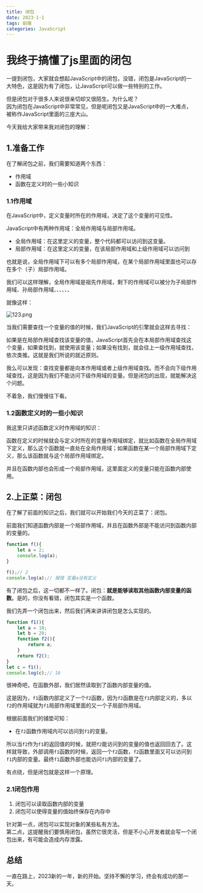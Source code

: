 ```yaml
---
title: 闭包
date: 2023-1-1
tags: 前端
categories: JavaScript
---
```

# 我终于搞懂了js里面的闭包

一提到闭包，大家就会想起JavaScript中的闭包，没错，闭包是JavaScript的一大特色，这是因为有了闭包，让JavaScript可以做一些特别的工作。

但是闭包对于很多人来说很亲切却又很陌生。为什么呢？  
因为闭包在JavaScript中非常常见，但是呢闭包又是JavaScript中的一大难点，被称作JavaScript里面的三座大山。

今天我给大家带来我对闭包的理解：

## 1.准备工作

在了解闭包之前，我们需要知道两个东西：

- 作用域
- 函数在定义时的一些小知识

### 1.1作用域

在JavaScript中，定义变量时所在的作用域，决定了这个变量的可见性。

JavaScript中有两种作用域：全局作用域与局部作用域。

- 全局作用域：在这里定义的变量，整个代码都可以访问到这变量。
- 局部作用域：在这里定义的变量，在该局部作用域和上级作用域可以访问到

也就是说，全局作用域下可以有多个局部作用域，在某个局部作用域里面也可以存在多个（子）局部作用域。

我们可以这样理解，全局作用域是祖先作用域，剩下的作用域可以被分为子局部作用域、孙局部作用域、、、、、、

就像这样：

![123.png](https://p9-juejin.byteimg.com/tos-cn-i-k3u1fbpfcp/899e1cebae844ee1a7c99a6ebacc86a2~tplv-k3u1fbpfcp-watermark.image?)

当我们需要查找一个变量的值的时候，我们JavaScript的引擎就会这样去寻找：

如果是在局部作用域查找该变量的值，JavaScript首先会在本局部作用域查找这个变量，如果查找到，就使用该变量；如果没有找到，就会往上一级作用域查找，依次类推。这就是我们所说的就近原则。

我么可以发现：查找变量都是向本作用域或者上级作用域查找。而不会向下级作用域查找，这是因为我们不能访问下级作用域的变量。但是闭包的出现，就能解决这个问题。

不着急，我们慢慢往下看。

### 1.2函数定义时的一些小知识

我这里只讲述函数定义时作用域的知识：

函数在定义的时候就会与定义时所在的变量作用域绑定，就比如函数在全局作用域下定义，那么这个函数就一直处在全局作用域；如果函数在某一个局部作用域下定义，那么该函数就与这个局部作用域绑定。

并且在函数内部也会形成一个局部作用域，这里面定义的变量只能在函数内部使用。

## 2.上正菜：闭包

在了解了前面的知识之后，我们就可以开始我们今天的正菜了：闭包。

前面我们知道函数内部是一个局部作用域，并且在函数外部是不能访问到函数内部的变量的。

```js
function f(){
	let a = 2;
	console.log(a);
}

f();// 2
console.log(a);// 报错 变量a没有定义
```

有了闭包之后，这一切都不一样了。闭包：**就是能够读取其他函数内部变量的函数**。是的，你没有看错，闭包其实是一个函数。

我们先弄一个闭包出来，然后我们再来讲讲闭包是怎么实现的。

```js
function f1(){
	let a = 10;
	let b = 20;
	function f2(){
		return a;
	}
	return f2();
}
let c = f1();
console.log(c);// 10
```

很神奇吧，在函数外部，我们居然读取到了函数内部变量的值。

这是因为，`f1`函数内部定义了一个`f2`函数，因为`f2`函数是在`f1`内部定义的，多以`f2`的作用域就为`f1`局部作用域里面的又一个子局部作用域。

根据前面我们的铺垫可知：

- 在`f2`函数作用域内可以访问到`f1`的变量。

所以当`f2`作为`f1`的返回值的时候，就把`f2`能访问到的变量的值也返回回去了。这样就导致，外部调用`f1`函数的时候，返回一个`f2`函数，`f2`函数里面又可以访问到`f1`内部的变量。最终`f1`函数外部也能访问`f1`内部的变量了。

有点绕，但是闭包就是这样一个原理。

### 2.1闭包作用

1. 闭包可以读取函数内部的变量
2. 闭包可以使得变量的值始终保存在内存中

针对第一点，闭包可以实现对象的某些私有方法。  
第二点，这提醒我们要慎用闭包，虽然它很灵活，但是不小心开发者就会写一个闭包出来，有可能会造成内存泄露。

## 总结

一直在路上，2023新的一年，新的开始。坚持不懈的学习，终会有成功的那一天。